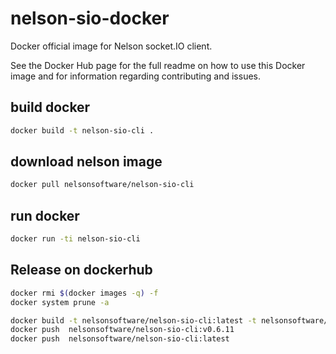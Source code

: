 # nelson-sio-docker

Docker official image for Nelson socket.IO client.

See the Docker Hub page for the full readme on how to use this Docker image and for information regarding contributing and issues.

## build docker

```bash
docker build -t nelson-sio-cli .
```

## download nelson image

```bash
docker pull nelsonsoftware/nelson-sio-cli
```

## run docker

```bash
docker run -ti nelson-sio-cli
```

## Release on dockerhub

```bash
docker rmi $(docker images -q) -f
docker system prune -a

docker build -t nelsonsoftware/nelson-sio-cli:latest -t nelsonsoftware/nelson-sio-cli:v0.6.11 .
docker push  nelsonsoftware/nelson-sio-cli:v0.6.11
docker push  nelsonsoftware/nelson-sio-cli:latest

```
